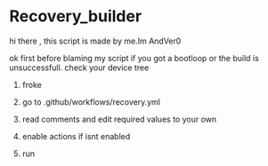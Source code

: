 # Recovery_builder

hi there , this script is made by me.Im AndVer0

ok first before blaming my script if you got a bootloop or the build is unsuccessfull. check your device tree

1) froke

2) go to .github/workflows/recovery.yml

3) read comments and edit required values to your own

4) enable actions if isnt enabled

5) run
